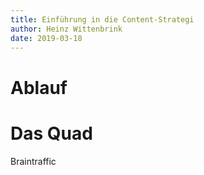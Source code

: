 ```yaml
---
title: Einführung in die Content-Strategi
author: Heinz Wittenbrink
date: 2019-03-18
---
```


# Ablauf

# Das Quad

<p class="rights">Braintraffic</p>
